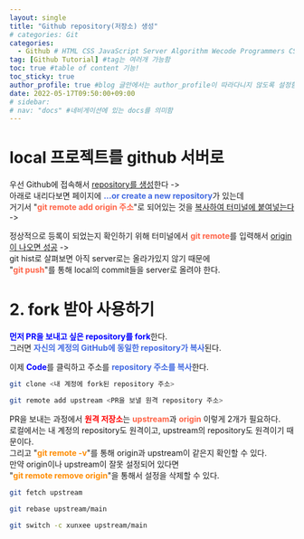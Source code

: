 ```yaml
---
layout: single
title: "Github repository(저장소) 생성"
# categories: Git
categories:
  - Github # HTML CSS JavaScript Server Algorithm Wecode Programmers CS Github Blog
tag: [Github Tutorial] #tag는 여러개 가능함
toc: true #table of content 기능!
toc_sticky: true
author_profile: true #blog 글안에서는 author_profile이 따라다니지 않도록 설정함  
date: 2022-05-17T09:50:00+09:00
# sidebar:
# nav: "docs" #네비게이션에 있는 docs를 의미함
---
```

# local 프로젝트를 github 서버로
우선 Github에 접속해서 <u>repository를 생성</u>한다 ->  
아래로 내리다보면 페이지에 <span class="royalblue">...or create a new repository</span>가 있는데  
거기서 "<span class="tomato">git remote add origin 주소</span>"로 되어있는 것을 <u>복사하여 터미널에 붙여넣는다</u> ->  

정상적으로 등록이 되었는지 확인하기 위해 터미널에서 <span class="tomato">git remote</span>를 입력해서 <u>origin이 나오면 성공</u> ->  
git hist로 살펴보면 아직 server로는 올라가있지 않기 때문에   
"<span class="tomato">git push</span>"를 통해 local의 commit들을 server로 올려야 한다.  


# 2. fork 받아 사용하기
<span class="blue">먼저 PR을 보내고 싶은 repository를 fork</span>한다.  
그러면 <span class="royalblue">자신의 계정의 GitHub에 동일한 repository가 복사</span>된다.  

이제 <span class="blue">Code</span>를 클릭하고 주소를 <span class="royalblue">repository 주소를 복사</span>한다.  

```bash
git clone <내 계정에 fork된 repository 주소>

git remote add upstream <PR을 보낼 원격 repository 주소>
```

PR을 보내는 과정에서 <span class="red">원격 저장소</span>는 <span class="tomato">upstream</span>과 <span class="tomato">origin</span> 이렇게 2개가 필요하다.  
로컬에서는 내 계정의 repository도 원격이고, upstream의 repository도 원격이기 때문이다.  
그리고 "<span class="darkorange">git remote -v</span>"를 통해 origin과 upstream이 같은지 확인할 수 있다.  
만약 origin이나 upstream이 잘못 설정되어 있다면  
"<span class="darkorange">git remote remove origin</span>"을 통해서 설정을 삭제할 수 있다.  

```bash
git fetch upstream

git rebase upstream/main

git switch -c xunxee upstream/main
```

<style>
.red {
  color: red;
  font-weight: bold;
}

.tomato {
  color: tomato;
  font-weight: bold;
}

.blue {
  color: blue;
  font-weight: bold;
}

.royalblue {
  color: royalblue;
  font-weight: bold;
}

.forestgreen {
  color: foresgreen;
  font-weight: bold;
}

.darkorange {
  color: darkorange;
  font-weight: bold;
}
</style>

<!-- ### 2. Link 넣기

```

유형 1: (설명어를 입력) : [gunhee's coding blog](https://gunhee-jeong.github.io/)
유형 2: (URL 자동연결) : <https://gunhee-jeong.github.io/>
유형 3: (동일 파일 내 '문단으로 이동') : [1. Header로 이동](###-1-header)

```

유형 1: (설명어를 입력) : [gunhee's coding blog](https://gunhee-jeong.github.io/)
유형 2: (URL 자동연결) : <https://gunhee-jeong.github.io/>
유형 3: (동일 파일 내 '문단으로 이동') : [1. Header로 이동](#1-header)
유형 3의 방법

1. 특수문자를 제거
2. 스페이스는 -로 바꾸고
3. 대문자는 소문자로!
   그래서 ### 1. Header -> #1-header

## Link: [google][https://www.google.com/]

### 3. 수평선

```

---

```

---

### 4. 라인 바꾸기

```

스페이스바를 2번 눌러주면 다음칸으로
이동할 수 있어요!

```

---

스페이스바를 2번 눌러주면
다음칸으로 이동할 수 있어요!

### 5. list 만들기

```

1. 1번
2. 2번
3. 3번

- 순서없는 list
  - 순서없는 list
    - 순서없는 list

```

1. 1번
2. 2번
3. 3번

- 순서없는 list
  - 순서없는 list
    - 순서없는 list

---

### 6. font 관련

```

**진하게** -> 볼드
_기울여서_ -> 이탤릭체
~~취소선~~ -> 취소선

<ul>밑줄넣기</ul> -> 밑줄
<span style="color:red">빨간 글씨</span> -> 글자색
이것이 `인라인` 입니다 -> 인라인 코드
```

**진하게** -> 볼드
_기울여서_ -> 이탤릭체
~~취소선~~ -> 취소선
<u>밑줄넣기</u> -> 밑줄
<span style="color:red">빨간 글씨</span>
이것이 `인라인` 입니다 -> 인라인 코드

---

### 7. 인용구문

```
> coding
>
> > JavaScript
> >
> > > 내가 프짱!
```

> coding
>
> > JavaScript
> >
> > > 내가 프짱!

---

### 8. 이미지 삽입

```
유형1: ('사이즈를 조절' -> HTML 태그 사용) : <img src="https://gunhee-jeong.github.io/assets/images/blogLogo.png" width="300" height="200">
유형2: (이미지 삽입 후 -> 링크 걸기)
[![이미지](https://gunhee-jeong.github.io/assets/images/blogLogo/blogLogo.png)](https://gunhee-jeong.github.io/)
```

유형1: ('사이즈를 조절' -> HTML 태그 사용) : <img src="https://gunhee-jeong.github.io/assets/images/blogLogo.png" width="300" height="200">
유형2: (이미지 삽입 후 -> 링크 걸기)
[![이미지](https://gunhee-jeong.github.io/assets/images/blogLogo.png)](https://gunhee-jeong.github.io/)

### 9. 표 만들기

```
||국어|영어|
| :--- | ---: | :--: |
|건희 | 100점 | 100점
|철수 | 100점 | 100점
```

|      |  국어 | 영어  |
| :--- | ----: | :---: |
| 건희 | 100점 | 100점 |
| 철수 | 100점 | 100점 |

> - header를 넣고 싶은 경우 ---을 사용하고 :을 이용하여 정렬에 사용함!

### 10. 토글 만들기

```
<details>
<summary>여기를 누르세요</summary>
<div markdown="1">
숨겨진 내용
</div>
</details>
```

<details>
<summary>여기를 누르세요</summary>
<div markdown="1">
숨겨진 내용
</div>
</details> -->
